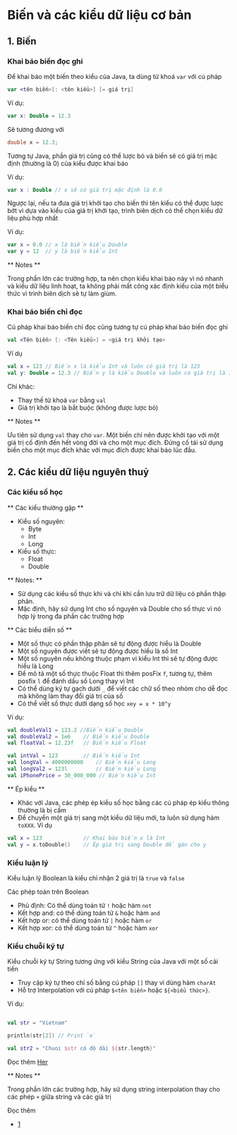 # Biến và các kiểu dữ liệu cơ bản

## 1. Biến

### Khai báo biến đọc ghi

Để khai báo một biến theo kiểu của Java, ta dùng từ khoá `var` với cú pháp

```kotlin
var <tên biến>[: <tên kiểu>] [= giá trị]
```

Ví dụ:
```kotlin
var x: Double = 12.3
```

Sẽ tương đương với

```java
double x = 12.3;
```

Tương tự Java, phần giá trị cũng có thể lược bỏ và biến sẽ có giá trị mặc định (thường là 0) của kiểu được khai báo

Ví dụ:

```kotlin
var x : Double // x sẽ có giá trị mặc định là 0.0
```

Ngược lại, nếu ta đưa giá trị khởi tạo cho biến thì tên kiểu có thể được lược bớt vì dựa vào kiểu của giá trị khởi tạo, trình biên dịch có thể chọn kiểu dữ liệu phù hợp nhất

Ví dụ:

```kotlin
var x = 0.0 // x là biến kiểu Double
var y = 12  // y là biến kiểu Int
```

** Notes **

Trong phần lớn các trường hợp, ta nên chọn kiểu khai báo này vì nó nhanh và kiểu dữ liệu linh hoạt, ta không phải mất công xác định kiểu của một biểu thức vì trình biên dịch sẽ tự làm giùm.

### Khai báo biến chỉ đọc

Cú pháp khai báo biến chỉ đọc cũng tương tự cú pháp khai báo biến đọc ghi


```kotlin
val <Tên biến> [: <Tên kiểu>] = <giá trị khởi tạo>
```

Ví dụ

```kotlin
val x = 123 // Biến x là kiểu Int và luôn có giá trị là 123
val y: Double = 12.3 // Biến y là kiểu Double và luôn có giá trị là 12.3
```

Chỉ khác:

- Thay thế từ khoá `var` bằng `val`
- Giá trị khởi tạo là bắt buộc (không được lược bỏ)

** Notes **

Ưu tiên sử dụng `val` thay cho `var`. Một biến chỉ nên được khởi tạo với một giá trị cố định đến hết vòng đời và cho một mục đích. Đừng cố tái sử dụng biến cho một mục đích khác với mục đích được khai báo lúc đầu.

## 2. Các kiểu dữ liệu nguyên thuỷ

### Các kiểu số học

** Các kiểu thường gặp **

- Kiểu số nguyên:
    - Byte
    - Int
    - Long
- Kiểu số thực:
    - Float
    - Double

** Notes: **

- Sử dụng các kiểu số thực khi và chỉ khi cần lưu trữ dữ liệu có phần thập phân.
- Mặc định, hãy sử dụng Int cho số nguyên và Double cho số thực vì nó hợp lý trong đa phần các trường hợp

** Các biểu diễn số **

- Một số thực có phần thập phân sẽ tự động được hiểu là Double
- Một số nguyên được viết sẽ tự động được hiểu là số Int
- Một số nguyên nếu không thuộc phạm vi kiểu Int thì sẽ tự động được hiểu là Long
- Để mô tả một số thực thuộc Float thì thêm posFix `f`, tương tự, thêm posfix `l` để đánh dấu số Long thay vì Int
- Có thể dùng ký tự gạch dưới `_` để viết các chữ số theo nhóm cho dễ đọc mà không làm thay đổi giá trị của số
- Có thể viết số thực dưới dạng số học `xey = x * 10^y`

Ví dụ:

```kotlin
val doubleVal1 = 123.2 //Biến kiểu Double
val doubleVal2 = 1e6    // Biến kiểu Double
val floatVal = 12.23f   // Biến kiểu Float

val intVal = 123        // Biến kiểu Int
val longVal = 4000000000    // Biến kiểu Long
val longVal2 = 123l         // Biến kiểu Long
val iPhonePrice = 30_000_000 // Biến kiểu Int

```

** Ép kiểu **

- Khác với Java, các phép ép kiểu số học bằng các cú pháp ép kiểu thông thường là bị cấm
- Để chuyển một giá trị sang một kiểu dữ liệu mới, ta luôn sử dụng hàm `toXXX`. Ví dụ

```kotlin
val x = 123             // Khai báo biến x là Int
val y = x.toDouble()    // Ép giá trị sang Double để gán cho y
```

### Kiểu luận lý

Kiểu luận lý Boolean là kiểu chỉ nhận 2 giá trị là `true` và `false`

Các phép toán trên Boolean

- Phủ định: Có thể dùng toán tử `!` hoặc hàm `not`
- Kết hợp and: có thể dùng toán tử `&` hoặc hàm `and`
- Kết hợp or: có thể dùng toán tử `|` hoặc hàm `or`
- Kết hợp xor: có thể dùng toán tử `^` hoặc hàm `xor`

### Kiểu chuỗi ký tự

Kiểu chuỗi ký tự String tương ứng với kiểu String của Java với một số cải tiến

- Truy cập ký tự theo chỉ số bằng cú pháp `[]` thay vì dùng hàm `charAt`
- Hỗ trợ Interpolation với cú pháp `$<tên biến>` hoặc `${<biểu thức>}`.

Ví dụ:

```kotlin

val str = "Vietnam"

println(str[2]) // Print `e`

val str2 = "Chuoi $str có độ dài ${str.length}"

```

Đọc thêm [Her](http://zetcode.com/kotlin/strings/)

** Notes **

Trong phần lớn các trường hợp, hãy sử dụng string interpolation thay cho các phép `+` giữa string và các giá trị


Đọc thêm
- [1](https://kotlinlang.org/docs/reference/basic-types.html)